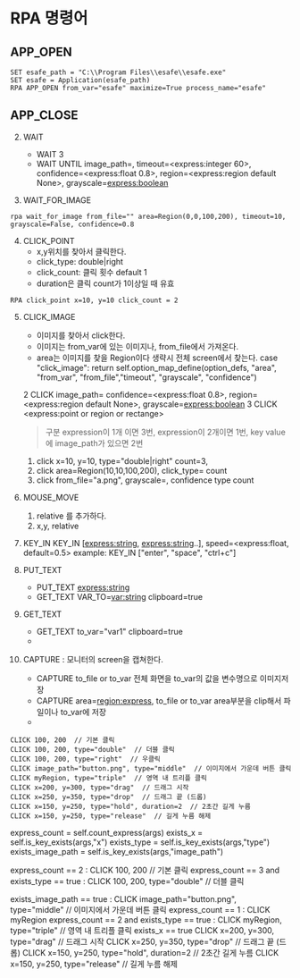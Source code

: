 # RPA 명령어

## APP_OPEN

```kvs
SET esafe_path = "C:\\Program Files\\esafe\\esafe.exe"
SET esafe = Application(esafe_path)
RPA APP_OPEN from_var="esafe" maximize=True process_name="esafe"
```
## APP_CLOSE

2. WAIT
    - WAIT 3
    - WAIT UNTIL image_path=<express>, timeout=<express:integer 60>, confidence=<express:float 0.8>, region=<express:region default None>, grayscale=<express:boolean>

3. WAIT_FOR_IMAGE
   
```kvs
rpa wait_for_image from_file="" area=Region(0,0,100,200), timeout=10, grayscale=False, confidence=0.8
```
4. CLICK_POINT
   - x,y위치를 찾아서 클릭한다.
   - click_type: double|right
   - click_count: 클릭 횟수 default 1
   - duration은 클릭 count가 1이상일 때 유효
  ```kvs
  RPA click_point x=10, y=10 click_count = 2
  ```
5. CLICK_IMAGE
    - 이미지를 찾아서  click한다.
    - 이미지는 from_var에 있는 이미지나, from_file에서 가져온다.
    - area는 이미지를 찾을 Region이다 생략시 전체 screen에서 찾는다.
case "click_image":
    return self.option_map_define(option_defs, "area", "from_var", "from_file","timeout", "grayscale", "confidence")

    
    2 CLICK image_path=<express>  confidence=<express:float 0.8>, region=<express:region default None>, grayscale=<express:boolean>
    3 CLICK <express:point or region or rectange>
  
    > 구분 expression이 1개 이면 3번, expression이 2개이면 1번, key value에 image_path가 있으면 2번
    1. click x=10, y=10, type="double|right" count=3, 
    2. click area=Region(10,10,100,200), click_type= count
    3. click from_file="a.png", grayscale=, confidence type count

6. MOUSE_MOVE
   1. relative 를 추가하다.
   2. x,y, relative
7. KEY_IN
    KEY_IN [<express:string>, <express:string>..], speed=<express:float, default=0.5>
    example: KEY_IN ["enter", "space", "ctrl+c"]

8. PUT_TEXT
    - PUT_TEXT <express:string>
    - GET_TEXT  VAR_TO=<var:string> clipboard=true

9. GET_TEXT
    - GET_TEXT to_var="var1" clipboard=true
    - 

10. CAPTURE : 모니터의 screen을 캡쳐한다.
    - CAPTURE to_file or to_var  전체 화면을 to_var의 값을 변수명으로 이미지저장
    - CAPTURE area=<region:express>, to_file or to_var area부분을 clip해서 파일이나 to_var에 저장
    -

```kavana-script
CLICK 100, 200  // 기본 클릭
CLICK 100, 200, type="double"  // 더블 클릭
CLICK 100, 200, type="right"  // 우클릭
CLICK image_path="button.png", type="middle"  // 이미지에서 가운데 버튼 클릭
CLICK myRegion, type="triple"  // 영역 내 트리플 클릭
CLICK x=200, y=300, type="drag"  // 드래그 시작
CLICK x=250, y=350, type="drop"  // 드래그 끝 (드롭)
CLICK x=150, y=250, type="hold", duration=2  // 2초간 길게 누름
CLICK x=150, y=250, type="release"  // 길게 누름 해제
```

express_count = self.count_express(args)
exists_x = self.is_key_exists(args,"x")
exists_type = self.is_key_exists(args,"type")
exists_image_path = self.is_key_exists(args,"image_path")

express_count == 2 : CLICK 100, 200  // 기본 클릭
express_count == 3 and exists_type == true : CLICK 100, 200, type="double"  // 더블 클릭

exists_image_path == true : CLICK image_path="button.png", type="middle"  // 이미지에서 가운데 버튼 클릭
express_count == 1 : CLICK myRegion
express_count == 2 and exists_type == true : CLICK myRegion, type="triple"  // 영역 내 트리플 클릭
exists_x == true CLICK x=200, y=300, type="drag"  // 드래그 시작
CLICK x=250, y=350, type="drop"  // 드래그 끝 (드롭)
CLICK x=150, y=250, type="hold", duration=2  // 2초간 길게 누름
CLICK x=150, y=250, type="release"  // 길게 누름 해제


